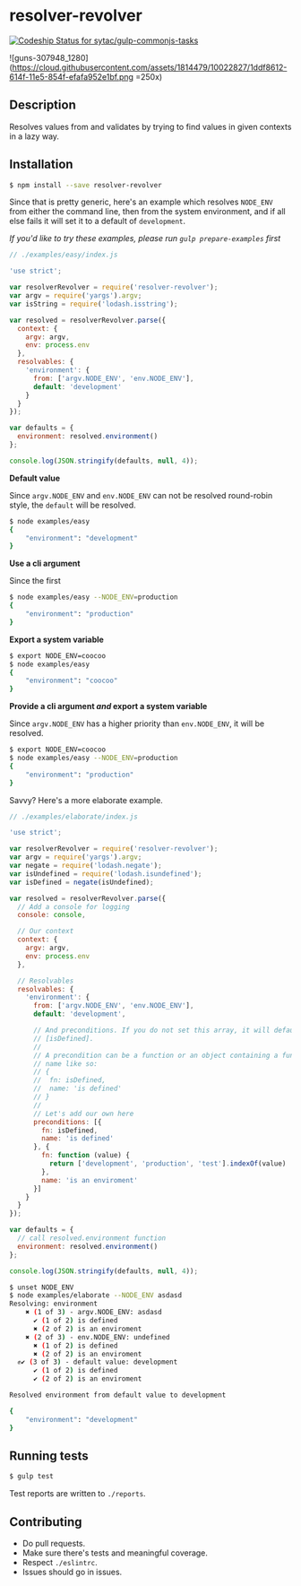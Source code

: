 # resolver-revolver

[![Codeship Status for sytac/gulp-commonjs-tasks](https://codeship.com/projects/fbd845d0-42d7-0133-683e-1e375ee071eb/status?branch=master)](https://codeship.com/projects/103903)

![guns-307948_1280](https://cloud.githubusercontent.com/assets/1814479/10022827/1ddf8612-614f-11e5-854f-efafa952e1bf.png =250x)

## Description

Resolves values from and validates by trying to find values in given contexts in
a lazy way.

## Installation

```bash
$ npm install --save resolver-revolver
```

Since that is pretty generic, here's an example which resolves `NODE_ENV` from
either the command line, then from the system environment, and if all else fails
it will set it to a default of `development`.

*If you'd like to try these examples, please run `gulp prepare-examples` first*

```js
// ./examples/easy/index.js

'use strict';

var resolverRevolver = require('resolver-revolver');
var argv = require('yargs').argv;
var isString = require('lodash.isstring');

var resolved = resolverRevolver.parse({
  context: {
    argv: argv,
    env: process.env
  },
  resolvables: {
    'environment': {
      from: ['argv.NODE_ENV', 'env.NODE_ENV'],
      default: 'development'
    }
  }
});

var defaults = {
  environment: resolved.environment()
};

console.log(JSON.stringify(defaults, null, 4));

```

**Default value**

Since `argv.NODE_ENV` and `env.NODE_ENV` can not be resolved round-robin style,
the `default` will be resolved.

```bash
$ node examples/easy
{
    "environment": "development"
}
```

**Use a cli argument**

Since the first

```bash
$ node examples/easy --NODE_ENV=production
{
    "environment": "production"
}
```

**Export a system variable**

```bash
$ export NODE_ENV=coocoo
$ node examples/easy                           
{
    "environment": "coocoo"
}
```

**Provide a cli argument *and* export a system variable**

Since `argv.NODE_ENV` has a higher priority than `env.NODE_ENV`,
it will be resolved.

```bash
$ export NODE_ENV=coocoo
$ node examples/easy --NODE_ENV=production                          
{
    "environment": "production"
}
```

Savvy? Here's a more elaborate example.

```js
// ./examples/elaborate/index.js

'use strict';

var resolverRevolver = require('resolver-revolver');
var argv = require('yargs').argv;
var negate = require('lodash.negate');
var isUndefined = require('lodash.isundefined');
var isDefined = negate(isUndefined);

var resolved = resolverRevolver.parse({
  // Add a console for logging
  console: console,

  // Our context
  context: {
    argv: argv,
    env: process.env
  },

  // Resolvables
  resolvables: {
    'environment': {
      from: ['argv.NODE_ENV', 'env.NODE_ENV'],
      default: 'development',

      // And preconditions. If you do not set this array, it will default to
      // [isDefined].
      //
      // A precondition can be a function or an object containing a function and
      // name like so:
      // {
      //  fn: isDefined,
      //  name: 'is defined'
      // }
      //
      // Let's add our own here
      preconditions: [{
        fn: isDefined,
        name: 'is defined'
      }, {
        fn: function (value) {
          return ['development', 'production', 'test'].indexOf(value) !== -1;
        },
        name: 'is an enviroment'
      }]
    }
  }
});

var defaults = {
  // call resolved.environment function
  environment: resolved.environment()
};

console.log(JSON.stringify(defaults, null, 4));

```

```bash
$ unset NODE_ENV
$ node examples/elaborate --NODE_ENV asdasd
Resolving: environment
    ✖ (1 of 3) - argv.NODE_ENV: asdasd
      ✔ (1 of 2) is defined
      ✖ (2 of 2) is an enviroment
    ✖ (2 of 3) - env.NODE_ENV: undefined
      ✖ (1 of 2) is defined
      ✖ (2 of 2) is an enviroment
  ✊✔ (3 of 3) - default value: development
      ✔ (1 of 2) is defined
      ✔ (2 of 2) is an enviroment

Resolved environment from default value to development

{
    "environment": "development"
}

```

## Running tests

```bash
$ gulp test
```

Test reports are written to `./reports`.

## Contributing

-   Do pull requests.
-   Make sure there's tests and meaningful coverage.
-   Respect `./eslintrc`.
-   Issues should go in issues.
